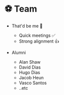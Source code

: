 # ⚽ Team

* That'd be me 👋
  * Quick meetings ✅
  * Strong alignment 👍

* Alumni
  * Alan Shaw
  * David Dias
  * Hugo Dias
  * Jacob Heun
  * Vasco Santos
  * ..etc
